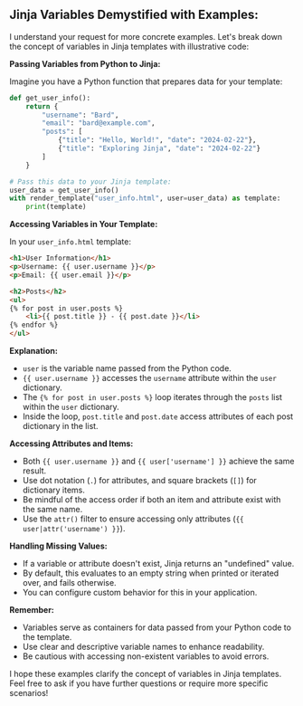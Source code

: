 ## Jinja Variables Demystified with Examples:

I understand your request for more concrete examples. Let's break down the concept of variables in Jinja templates with illustrative code:

**Passing Variables from Python to Jinja:**

Imagine you have a Python function that prepares data for your template:

```python
def get_user_info():
    return {
        "username": "Bard",
        "email": "bard@example.com",
        "posts": [
            {"title": "Hello, World!", "date": "2024-02-22"},
            {"title": "Exploring Jinja", "date": "2024-02-22"}
        ]
    }

# Pass this data to your Jinja template:
user_data = get_user_info()
with render_template("user_info.html", user=user_data) as template:
    print(template)
```

**Accessing Variables in Your Template:**

In your `user_info.html` template:

```html
<h1>User Information</h1>
<p>Username: {{ user.username }}</p>
<p>Email: {{ user.email }}</p>

<h2>Posts</h2>
<ul>
{% for post in user.posts %}
    <li>{{ post.title }} - {{ post.date }}</li>
{% endfor %}
</ul>
```

**Explanation:**

- `user` is the variable name passed from the Python code.
- `{{ user.username }}` accesses the `username` attribute within the `user` dictionary.
- The `{% for post in user.posts %}` loop iterates through the `posts` list within the `user` dictionary.
- Inside the loop, `post.title` and `post.date` access attributes of each post dictionary in the list.

**Accessing Attributes and Items:**

- Both `{{ user.username }}` and `{{ user['username'] }}` achieve the same result.
- Use dot notation (`.`) for attributes, and square brackets (`[]`) for dictionary items.
- Be mindful of the access order if both an item and attribute exist with the same name.
- Use the `attr()` filter to ensure accessing only attributes (`{{ user|attr('username') }}`).

**Handling Missing Values:**

- If a variable or attribute doesn't exist, Jinja returns an "undefined" value.
- By default, this evaluates to an empty string when printed or iterated over, and fails otherwise.
- You can configure custom behavior for this in your application.

**Remember:**

- Variables serve as containers for data passed from your Python code to the template.
- Use clear and descriptive variable names to enhance readability.
- Be cautious with accessing non-existent variables to avoid errors.

I hope these examples clarify the concept of variables in Jinja templates. Feel free to ask if you have further questions or require more specific scenarios!